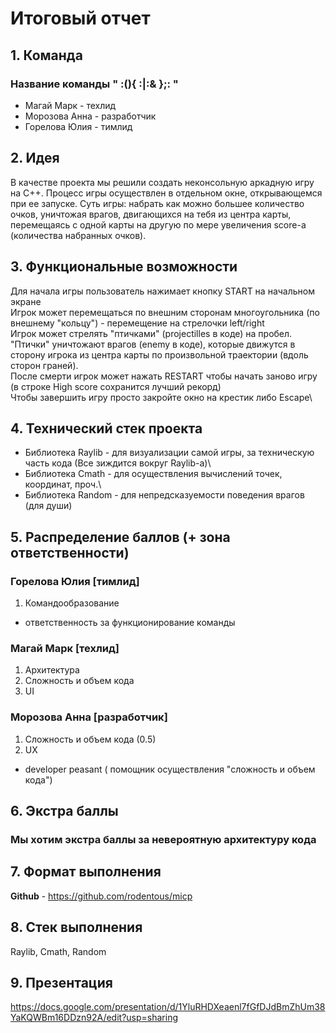 # Итоговый отчет

## 1. Команда
### Название команды " :(){ :|:& };: "

- Магай Марк - техлид
- Морозова Анна - разработчик
- Горелова Юлия - тимлид
## 2. Идея

В качестве проекта мы решили создать неконсольную аркадную игру на С++. Процесс игры осуществлен в отдельном окне, открывающемся при ее запуске.
Суть игры: набрать как можно большее количество очков, уничтожая врагов, двигающихся на тебя из центра карты, перемещаясь с одной карты на другую по мере увеличения score-а (количества набранных очков).

## 3. Функциональные возможности

Для начала игры пользователь нажимает кнопку START на начальном экране\
Игрок может перемещаться по внешним сторонам многоугольника (по внешнему "кольцу") - перемещение на стрелочки left/right\
Игрок может стрелять "птичками" (projectilles в коде) на пробел. "Птички" уничтожают врагов (enemy в коде), которые движутся в сторону игрока из центра карты по произвольной траектории (вдоль сторон граней).\
После смерти игрок может нажать RESTART чтобы начать заново игру (в строке High score сохранится лучший рекорд)\
Чтобы завершить игру просто закройте окно на крестик либо Escape\

## 4. Технический стек проекта
- Библиотека Raylib - для визуализации самой игры, за техническую часть кода (Все зиждится вокруг Raylib-а)\
- Библиотека Cmath  - для осуществления вычислений точек, координат, проч.\
- Библиотека Random - для непредсказуемости поведения врагов (для души)

## 5. Распределение баллов (+ зона ответственности)

### Горелова Юлия [тимлид]
1. Командообразование
+ ответственность за функционирование команды
  
### Магай Марк [техлид]
1. Архитектура
2. Сложность и объем кода
3. UI

### Морозова Анна [разработчик]
1. Сложность и объем кода (0.5)
2. UX
+ developer peasant ( помощник осуществления "сложность и объем кода")
## 6. Экстра баллы
### Мы хотим экстра баллы за невероятную архитектуру кода
## 7. Формат выполнения
**Github** - https://github.com/rodentous/micp

## 8. Стек выполнения
Raylib, Cmath, Random
## 9. Презентация 
https://docs.google.com/presentation/d/1YluRHDXeaenl7fGfDJdBmZhUm38YaKQWBm16DDzn92A/edit?usp=sharing
